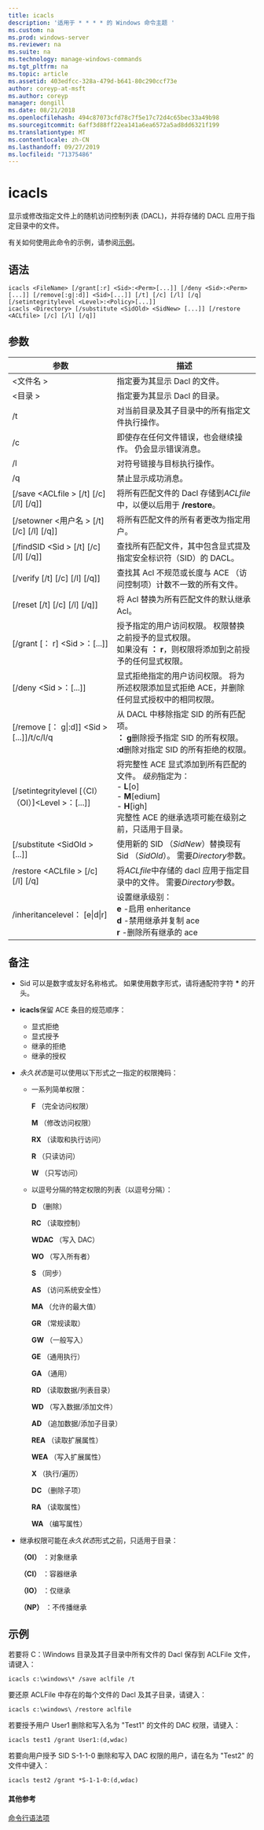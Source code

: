 ```yaml
---
title: icacls
description: '适用于 * * * * 的 Windows 命令主题 '
ms.custom: na
ms.prod: windows-server
ms.reviewer: na
ms.suite: na
ms.technology: manage-windows-commands
ms.tgt_pltfrm: na
ms.topic: article
ms.assetid: 403edfcc-328a-479d-b641-80c290ccf73e
author: coreyp-at-msft
ms.author: coreyp
manager: dongill
ms.date: 08/21/2018
ms.openlocfilehash: 494c87073cfd78c7f5e17c72d4c65bec33a49b98
ms.sourcegitcommit: 6aff3d88ff22ea141a6ea6572a5ad8dd6321f199
ms.translationtype: MT
ms.contentlocale: zh-CN
ms.lasthandoff: 09/27/2019
ms.locfileid: "71375486"
---
```

# <a name="icacls"></a>icacls

显示或修改指定文件上的随机访问控制列表 (DACL)，并将存储的 DACL 应用于指定目录中的文件。

有关如何使用此命令的示例，请参阅[示例](#examples)。

## <a name="syntax"></a>语法

```
icacls <FileName> [/grant[:r] <Sid>:<Perm>[...]] [/deny <Sid>:<Perm>[...]] [/remove[:g|:d]] <Sid>[...]] [/t] [/c] [/l] [/q] [/setintegritylevel <Level>:<Policy>[...]]
icacls <Directory> [/substitute <SidOld> <SidNew> [...]] [/restore <ACLfile> [/c] [/l] [/q]]
```

## <a name="parameters"></a>参数

|参数|描述|
|---------|-----------|
|\<文件名 >|指定要为其显示 Dacl 的文件。|
|\<目录 >|指定要为其显示 Dacl 的目录。|
|/t|对当前目录及其子目录中的所有指定文件执行操作。|
|/c|即使存在任何文件错误，也会继续操作。 仍会显示错误消息。|
|/l|对符号链接与目标执行操作。|
|/q|禁止显示成功消息。|
|[/save \<ACLfile > [/t] [/c] [/l] [/q]]|将所有匹配文件的 Dacl 存储到*ACLfile*中，以便以后用于 **/restore**。|
|[/setowner \<用户名 > [/t] [/c] [/l] [/q]]|将所有匹配文件的所有者更改为指定用户。|
|[/findSID \<Sid > [/t] [/c] [/l] [/q]]|查找所有匹配文件，其中包含显式提及指定安全标识符（SID）的 DACL。|
|[/verify [/t] [/c] [/l] [/q]]|查找其 Acl 不规范或长度与 ACE （访问控制项）计数不一致的所有文件。|
|[/reset [/t] [/c] [/l] [/q]]|将 Acl 替换为所有匹配文件的默认继承 Acl。|
|[/grant [： r] \<Sid >：<Perm>[...]]|授予指定的用户访问权限。 权限替换之前授予的显式权限。</br>如果没有 **： r**，则权限将添加到之前授予的任何显式权限。|
|[/deny \<Sid >：<Perm>[...]]|显式拒绝指定的用户访问权限。 将为所述权限添加显式拒绝 ACE，并删除任何显式授权中的相同权限。|
|[/remove [： g\|:d]] \<Sid > [...]]/t/c/l/q|从 DACL 中移除指定 SID 的所有匹配项。</br>**： g**删除授予指定 SID 的所有权限。</br>**:d**删除对指定 SID 的所有拒绝的权限。|
|[/setintegritylevel [（CI）（OI）]\<Level >：<Policy>[...]]|将完整性 ACE 显式添加到所有匹配的文件。 *级别*指定为：</br>-   **L**[o]</br>-   **M**[edium]</br>-   **H**[igh]</br>完整性 ACE 的继承选项可能在级别之前，只适用于目录。|
|[/substitute \<SidOld > <SidNew> [...]]|使用新的 SID （*SidNew*）替换现有 Sid （*SidOld*）。 需要*Directory*参数。|
|/restore \<ACLfile > [/c] [/l] [/q]|将*ACLfile*中存储的 dacl 应用于指定目录中的文件。 需要*Directory*参数。|
|/inheritancelevel： [e\|d\|r]|设置继承级别： <br>  **e** -启用 enheritance <br>**d** -禁用继承并复制 ace <br>**r** -删除所有继承的 ace

## <a name="remarks"></a>备注

-   Sid 可以是数字或友好名称格式。 如果使用数字形式，请将通配符字符 **&#42;** 的开头。
-   **icacls**保留 ACE 条目的规范顺序：  
    -   显式拒绝
    -   显式授予
    -   继承的拒绝
    -   继承的授权
-   *永久状态*是可以使用以下形式之一指定的权限掩码：  
    -   一系列简单权限：

        **F** （完全访问权限）

        **M** （修改访问权限）

        **RX** （读取和执行访问）

        **R** （只读访问）

        **W** （只写访问）
    -   以逗号分隔的特定权限的列表（以逗号分隔）：

        **D** （删除）

        **RC** （读取控制）

        **WDAC** （写入 DAC）

        **WO** （写入所有者）

        **S** （同步）

        **AS** （访问系统安全性）

        **MA** （允许的最大值）

        **GR** （常规读取）

        **GW** （一般写入）

        **GE** （通用执行）

        **GA** （通用）

        **RD** （读取数据/列表目录）

        **WD** （写入数据/添加文件）

        **AD** （追加数据/添加子目录）

        **REA** （读取扩展属性）

        **WEA** （写入扩展属性）

        **X** （执行/遍历）

        **DC** （删除子项）

        **RA** （读取属性）

        **WA** （编写属性）
-   继承权限可能在*永久状态*形式之前，只适用于目录：

    **（OI）** ：对象继承

    **（CI）** ：容器继承

    **（IO）** ：仅继承

    **（NP）** ：不传播继承

## <a name="examples"></a>示例

若要将 C：\Windows 目录及其子目录中所有文件的 Dacl 保存到 ACLFile 文件，请键入：

```
icacls c:\windows\* /save aclfile /t
```

要还原 ACLFile 中存在的每个文件的 Dacl 及其子目录，请键入：

```
icacls c:\windows\ /restore aclfile
```

若要授予用户 User1 删除和写入名为 "Test1" 的文件的 DAC 权限，请键入：

```
icacls test1 /grant User1:(d,wdac)
```

若要向用户授予 SID S-1-1-0 删除和写入 DAC 权限的用户，请在名为 "Test2" 的文件中键入：

```
icacls test2 /grant *S-1-1-0:(d,wdac)
```

#### <a name="additional-references"></a>其他参考

[命令行语法项](command-line-syntax-key.md)
